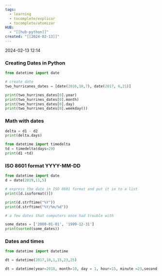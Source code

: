 ```yaml
---
tags:
  - learning
  - tocomplete/explicar
  - tocomplete/atomizar
HUB:
  - "[[hub-python]]"
created: "[[2024-02-13]]"
---
```

2024-02-13  12:14

### Creating Dates in Python

```python
from datetime import date

# create date
two_hurricanes_dates = [date(2016,10,7), date(2017, 6,21)]

print(two_hurrines_dates[0].year)
print(two_hurrines_dates[0].month)
print(two_hurrines_dates[0].day)
print(two_hurrines_dates[0].weekday())
```


### Math with dates
```python
delta = d1 - d2
print(delta.days)
```

```python
from datetime import timedelta
td = timedelta(days=29)
print(d1 +td)

```

### ISO 8601 format YYYY-MM-DD
```python
from datetime import date
d = date(2019,11,5)

# express the date in ISO 8601 format and put it in to a list
print([d.isoformat()])

print(d.strftime("%Y"))
print(d.strftime("%Y/%m/%d"))

# a few dates that computers once had trouble with

some_dates = ['2000-01-01', '1999-12-31']
print(sorted(some_dates))
```

### Dates and times

```python
from datetime import datetime

dt = datetime(2017,10,1,15,23,25)
```

```python
dt = datetime(year=2018, month=10, day = 1, hour=15, minute =23,second =23, microsecond=50000)
```


